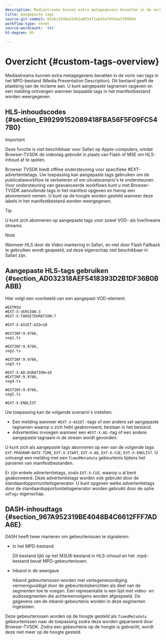 ```yaml
---
description: Mediastreams kunnen extra metagegevens bevatten in de vorm van tags in het MPD-bestand (Media Presentation Description). Dit bestand geeft de plaatsing van de reclame aan. U kunt aangepaste tagnamen opgeven en een melding ontvangen wanneer bepaalde tags in het manifestbestand worden weergegeven.
title: Aangepaste tags
source-git-commit: 02ebc3548a254b2a6554f1ab34afbb3ea5f09bb8
workflow-type: tm+mt
source-wordcount: '441'
ht-degree: 0%

---
```


# Overzicht {#custom-tags-overview}

Mediastreams kunnen extra metagegevens bevatten in de vorm van tags in het MPD-bestand (Media Presentation Description). Dit bestand geeft de plaatsing van de reclame aan. U kunt aangepaste tagnamen opgeven en een melding ontvangen wanneer bepaalde tags in het manifestbestand worden weergegeven.

## HLS-inhoudscodes {#section_E99299152089418FBA56F5F09FC547B0}

>[!IMPORTANT]
>
>Deze functie is niet beschikbaar voor Safari op Apple-computers, omdat Browser-TVSDK de videotag gebruikt in plaats van Flash of MSE om HLS-inhoud af te spelen.

Browser TVSDK biedt offline ondersteuning voor specifieke #EXT-advertentietags. Uw toepassing kan aangepaste tags gebruiken om de publicatieworkflow te verbeteren of om uitvalscenario&#39;s te ondersteunen. Voor ondersteuning van geavanceerde workflows kunt u met Browser-TVSDK aanvullende tags in het manifest opgeven en hierop een abonnement nemen. U kunt op de hoogte worden gesteld wanneer deze labels in het manifestbestand worden weergegeven.

>[!TIP]
>
>U kunt zich abonneren op aangepaste tags voor zowel VOD- als live/lineaire streams.

>[!NOTE]
>
>Wanneer HLS door de Video markering in Safari, en niet door Flash Fallback te gebruiken wordt gespeeld, zal deze eigenschap niet beschikbaar in Safari zijn.

## Aangepaste HLS-tags gebruiken {#section_AD032318AEF5418393D2B1DF36B0BABB}

Hier volgt een voorbeeld van een aangepast VOD-element:

```
#EXTM3U
#EXT-X-VERSION:3
#EXT-X-TARGETDURATION:7
 
#EXT-X-ASSET:AID=10
 
#EXTINF:9.9766,
seg1.ts
 
#EXTINF:9.9766,
seg2.ts
 
#EXTINF:9.9766,
seg3.ts
 
#EXT-X-AD:DURATION=10
#EXTINF:9.9766,
seg4.ts
 
#EXTINF:9.9766,
seg5.ts
 
#EXT-X-ENDLIST
```

Uw toepassing kan de volgende scenario&#39;s instellen:

* Een melding wanneer `#EXT-X-ASSET` -tags of een andere set aangepaste tagnamen waarop u zich hebt geabonneerd, bestaan in het bestand.
* Advertenties invoegen wanneer een `#EXT-X-AD` -tag of een andere aangepaste tagnaam in de stream wordt gevonden.

U kunt zich als aangepaste tags abonneren op een van de volgende tags: `EXT-PROGRAM-DATE-TIME`, `EXT-X-START`, `EXT-X-AD`, `EXT-X-CUE`, `EXT-X-ENDLIST`. U ontvangt een melding met een `TimedMetadata` gebeurtenis tijdens het parseren van manifestbestanden.

Er zijn enkele advertentietags, zoals `EXT-X-CUE`, waarop u al bent geabonneerd. Deze advertentietags worden ook gebruikt door de standaardopportuniteitsgenerator. U kunt opgeven welke advertentietags door de standaardopportuniteitsgenerator worden gebruikt door de optie `adTags` eigenschap.

## DASH-inhoudtags {#section_967A952319BE4048B4C6612FFF7ADA6E}

DASH heeft twee manieren om gebeurtenissen te signaleren:

* In het MPD-bestand.

  Dit bestand lijkt op het M3U8-bestand in HLS-inhoud en het .mpd-bestand bevat MPD-gebeurtenissen.
* Inband in de weergave

  Inband gebeurtenissen worden met vertegenwoordiging vermenigvuldigd door de gebeurtenisberichten als deel van de segmenten toe te voegen. Een representatie is een lijst met video- en audiosegmenten die achtereenvolgens worden afgespeeld. De gegevens van de inband-gebeurtenis worden in deze segmenten ingesloten.

Deze gebeurtenissen worden op de hoogte gesteld als `TimedMetadata` gebeurtenissen naar de toepassing zodra deze worden geparseerd door Browser-TVSDK. Zodra een gebeurtenis op de hoogte is gebracht, wordt deze niet meer op de hoogte gesteld.
